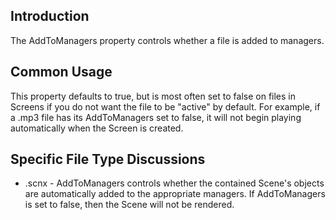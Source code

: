 ## Introduction

The AddToManagers property controls whether a file is added to managers.

## Common Usage

This property defaults to true, but is most often set to false on files in Screens if you do not want the file to be "active" by default. For example, if a .mp3 file has its AddToManagers set to false, it will not begin playing automatically when the Screen is created.

## Specific File Type Discussions

-   .scnx - AddToManagers controls whether the contained Scene's objects are automatically added to the appropriate managers. If AddToManagers is set to false, then the Scene will not be rendered.
